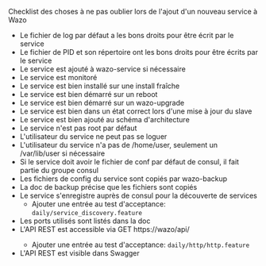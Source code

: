 Checklist des choses à ne pas oublier lors de l'ajout d'un nouveau service à Wazo

- Le fichier de log par défaut a les bons droits pour être écrit par le service
- Le fichier de PID et son répertoire ont les bons droits pour être écrits par le service
- Le service est ajouté à wazo-service si nécessaire
- Le service est monitoré
- Le service est bien installé sur une install fraîche
- Le service est bien démarré sur un reboot
- Le service est bien démarré sur un wazo-upgrade
- Le service est bien dans un état correct lors d'une mise à jour du slave
- Le service est bien ajouté au schéma d'architecture
- Le service n'est pas root par défaut
- L'utilisateur du service ne peut pas se loguer
- L'utilisateur du service n'a pas de /home/user, seulement un /var/lib/user si nécessaire
- Si le service doit avoir le fichier de conf par défaut de consul, il fait partie du groupe consul
- Les fichiers de config du service sont copiés par wazo-backup
- La doc de backup précise que les fichiers sont copiés
- Le service s'enregistre auprès de consul pour la découverte de services
  - Ajouter une entrée au test d'acceptance: `daily/service_discovery.feature`
- Les ports utilisés sont listés dans la doc
- L'API REST est accessible via GET https://wazo/api/<service>
  - Ajouter une entrée au test d'acceptance: `daily/http/http.feature`
- L'API REST est visible dans Swagger
